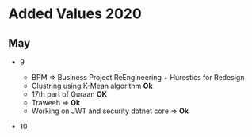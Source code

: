 # Added Values 2020

## May 

- 9 
    - BPM => Business Project ReEngineering + Hurestics for Redesign
    - Clustring using K-Mean algorithm __Ok__
    - 17th part of Quraan __OK__
    - Traweeh => __Ok__
    - Working on JWT and security dotnet core   => __Ok__

- 10

